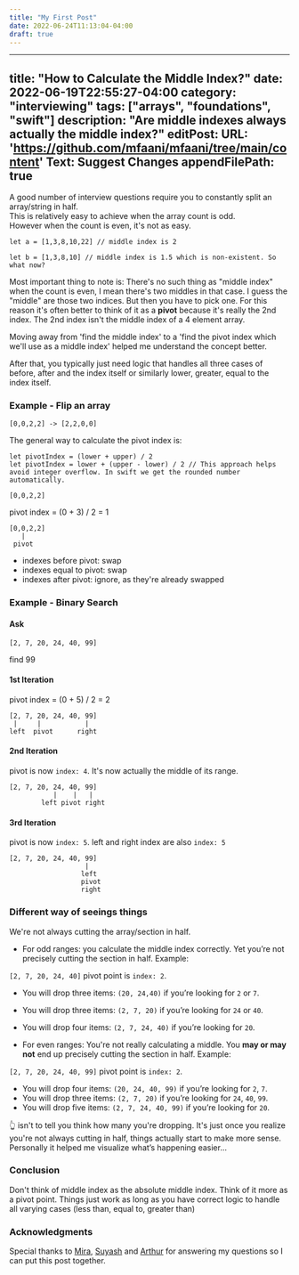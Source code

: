 ```yaml
---
title: "My First Post"
date: 2022-06-24T11:13:04-04:00
draft: true
---
```


---
title: "How to Calculate the Middle Index?"
date: 2022-06-19T22:55:27-04:00
category: "interviewing"
tags: ["arrays", "foundations", "swift"]
description: "Are middle indexes always actually the middle index?"
editPost:
    URL: 'https://github.com/mfaani/mfaani/tree/main/content'
    Text: Suggest Changes
    appendFilePath: true
---

A good number of interview questions require you to constantly split an array/string in half.  
This is relatively easy to achieve when the array count is odd.  
However when the count is even, it's not as easy. 

```
let a = [1,3,8,10,22] // middle index is 2
```

```
let b = [1,3,8,10] // middle index is 1.5 which is non-existent. So what now?
```

Most important thing to note is: There's no such thing as "middle index" when the count is even, I mean there's two middles in that case. I guess the "middle" are those two indices.‌‌ ‌But then you have to pick one. For this reason it's often better to think of it as a **pivot** because it's really the 2nd index. The 2nd index isn't the middle index of a 4 element array. 

Moving away from 'find the middle index' to a 'find the pivot index which we'll use as a middle index' helped me understand the concept better.

After that, you typically just need logic that handles all three cases of before, after and the index itself or similarly lower, greater, equal to the index itself.  

### Example - Flip an array

```
[0,0,2,2] -> [2,2,0,0]
```

The general way to calculate the pivot index is: 

```
let pivotIndex = (lower + upper) / 2 
let pivotIndex = lower + (upper - lower) / 2 // This approach helps avoid integer overflow. In swift we get the rounded number automatically.
```

```
[0,0,2,2]
```

pivot index = (0 + 3) / 2 = 1

```
[0,0,2,2]
   |
 pivot
```

- indexes before pivot: swap 
- indexes equal to pivot: swap 
- indexes after pivot: ignore, as they're already swapped

### Example - Binary Search

#### Ask
```
[2, 7, 20, 24, 40, 99]
```

find 99

#### 1st Iteration
pivot index = (0 + 5) / 2 = 2

```
[2, 7, 20, 24, 40, 99]
 |     |           |
left  pivot      right
```

#### 2nd Iteration
pivot is now `index: 4`. It's now actually the middle of its range. 

```
[2, 7, 20, 24, 40, 99]
           |    |   |
        left pivot right
```
#### 3rd Iteration
pivot is now `index: 5`. left and right index are also `index: 5`

```
[2, 7, 20, 24, 40, 99]
                   | 
                  left
                  pivot
                  right
```

### Different way of seeings things

We're not always cutting the array/section in half. 

- For odd ranges: you calculate the middle index correctly. Yet you’re not precisely cutting the section in half. Example: 

`[2, 7, 20, 24, 40]` pivot point is `index: 2`.  

- You will drop three items: `(20, 24,40)` if you’re looking for `2` or `7`.  
- You will drop three items: `(2, 7, 20)` if you’re looking for `24` or `40`.  
- You will drop four items: `(2, 7, 24, 40)` if you’re looking for `20`.

- For even ranges: You're not really calculating a middle. You **may or may not** end up precisely cutting the section in half. Example: 

`[2, 7, 20, 24, 40, 99]` pivot point is `index: 2`.  

- You will drop four items: `(20, 24, 40, 99)` if you’re looking for `2`, `7`.  
- You will drop three items: `(2, 7, 20)` if you’re looking for `24`, `40`, `99`.  
- You will drop five items: `(2, 7, 24, 40, 99)` if you’re looking for `20`.

👆 isn't to tell you think how many you're dropping. It's just once you realize you're not always cutting in half, things actually start to make more sense. Personally it helped me visualize what’s happening easier…

### Conclusion

Don't think of middle index as the absolute middle index. Think of it more as a pivot point. 
Things just work as long as you have correct logic to handle all varying cases (less than, equal to, greater than)

### Acknowledgments

Special thanks to [Mira](https://twitter.com/andThenMira), [Suyash](https://twitter.com/suyashsrijan) and [Arthur](https://twitter.com/art_garzajr) for answering my questions so I can put this post together. 
